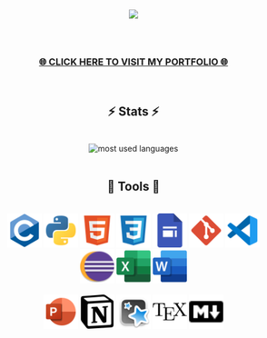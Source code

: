 <div style="font-weight: bold;">
    <h1 align="center">
        <img src="https://readme-typing-svg.herokuapp.com/?font=Proxima+Nova&size=40&color=004c59&center=true&vCenter=true&width=700&height=70&duration=2500&lines=👁+Hi+there+👁;I'm+Abdullah+and+I+want+to...;Thank+you+for+visiting+my+repository!;I+suggest+you+visit+my+portfolio+⬇️" />
    </h1>
</div>

<br>
<h3 align="center">
    <a href="">🌐 CLICK HERE TO VISIT MY PORTFOLIO 🌐</a>
</h3>

<br>
<h2 align="center">⚡ Stats ⚡</h2>
<br>

<div align="center">
  <img width=400 align="center" src="https://github-readme-stats-unknowns-projects-e8b23269.vercel.app/api/top-langs/?username=unknown176740&size_weight=0.5&count_weight=0.5" alt="most used languages" />
</div>

<br>
<h2 align="center">💎 Tools 💎</h2>
<br>

<div align="center">
    <img src="1-icons/1-c.svg" width="60" height="60"/>
    <img src="1-icons/2-python.svg" width="60" height="60"/>
    <img src="1-icons/3-html.svg" width="60" height="60"/>
    <img src="1-icons/4-css.svg" width="60" height="60"/>
    <img src="1-icons/5-google_sites.png" width="60" height="60"/>
    <img src="1-icons/6-git.svg" width="60" height="60"/>
    <img src="1-icons/7-vs_code.svg" width="60" height="60"/>
    <img src="1-icons/8-eclipse.svg" width="60" height="60"/>
    <img src="1-icons/9-excel.svg" width="60" height="60"/>
    <img src="1-icons/10-word.svg" width="60" height="60"/>
    <br><br>
    <img src="1-icons/11-powerpoint.svg" width="60" height="60"/>
    <img src="1-icons/12-notion.svg" width="60" height="60"/>
    <img src="1-icons/13-anki.png" width="60" height="60"/>
    <img src="1-icons/14-latex.svg" width="60" height="60"/>
    <img src="1-icons/15-markdown.svg" width="60" height="60"/>
</div>






